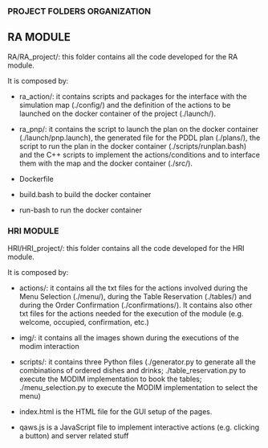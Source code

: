 ### PROJECT FOLDERS ORGANIZATION

## RA MODULE 

RA/RA_project/: this folder contains all the code developed for the RA module.

It is composed by:

- ra_action/: it contains scripts and packages for the interface with the simulation map (./config/) and the definition of the actions to be launched on the docker container of the project (./launch/).

- ra_pnp/: it contains the script to launch the plan on the docker container (./launch/pnp.launch), the generated file for the PDDL plan (./plans/), the script to run the plan in the docker container (./scripts/runplan.bash) and the C++ scripts to implement the actions/conditions and to interface them with the map and the docker container (./src/).

- Dockerfile
- build.bash to build the docker container
- run-bash to run the docker container
 

### HRI MODULE ###

HRI/HRI_project/: this folder contains all the code developed for the HRI module.

It is composed by:

- actions/: it contains all the txt files for the actions involved during the Menu Selection (./menu/), during the Table Reservation (./tables/) and during the Order Confirmation (./confirmations/). It contains also other txt files for the actions needed for the execution of the module (e.g. welcome, occupied, confirmation, etc.)

- img/: it contains all the images shown during the executions of the modim interaction

- scripts/: it contains three Python files (./generator.py to generate all the combinations of ordered dishes and drinks; ./table_reservation.py to execute the MODIM implementation to book the tables; ./menu_selection.py to execute the MODIM implementation to select the menu)

- index.html is the HTML file for the GUI setup of the pages.
- qaws.js is a JavaScript file to implement interactive actions (e.g. clicking a button) and server related stuff

